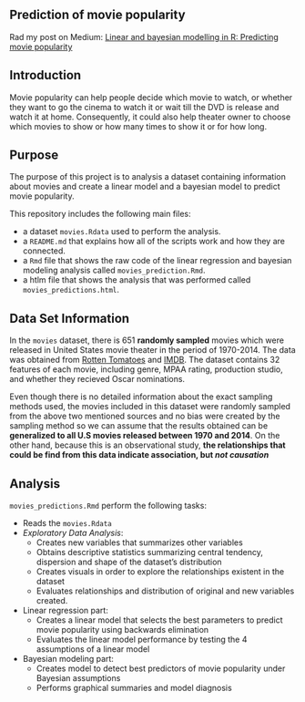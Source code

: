 ## Prediction of movie popularity 
Rad my post on Medium: [Linear and bayesian modelling in R: Predicting movie popularity](https://medium.com/@meinzaugarat/linear-and-bayesian-modelling-in-r-predicting-movie-popularity-6c8ef0a44184)

## Introduction
Movie popularity can help people decide which movie to watch, or whether they want to go the cinema to watch it or wait till the DVD is release and watch it at home. Consequently, it could also help theater owner to choose which movies to show or how many times to show it or for how long.

## Purpose
The purpose of this project is to analysis a dataset containing information about movies and create a linear model and a bayesian model to predict movie popularity. 

This repository includes the following main files:

* a dataset `movies.Rdata` used to perform the analysis. 
* a `README.md` that explains how all of the scripts work and how they are connected.
* a `Rmd` file that shows the raw code of the linear regression and bayesian modeling analysis called `movies_prediction.Rmd`.
* a htlm file that shows the analysis that was performed called `movies_predictions.html`. 

## Data Set Information

In the `movies` dataset, there is 651 **randomly sampled** movies which were released in United States movie theater in the period of 1970-2014. The data was obtained from [Rotten Tomatoes](https://www.rottentomatoes.com/) and [IMDB](https://www.imdb.com/). The dataset contains 32 features of each movie, including genre, MPAA rating, production studio, and whether they recieved Oscar nominations.

Even though there is no detailed information about the exact sampling methods used, the movies included in this dataset were randomly sampled from the above two mentioned sources and no bias were created by the sampling method so we can assume that the results obtained can be **generalized to all U.S movies released between 1970 and 2014**. On the other hand, because this is an observational study, **the relationships that could be find from this data indicate association, but _not causation_**

## Analysis

`movies_predictions.Rmd` perform the following tasks:

* Reads the `movies.Rdata`
* *Exploratory Data Analysis*:
    - Creates new variables that summarizes other variables
    - Obtains descriptive statistics summarizing central tendency, dispersion and shape of the dataset’s distribution
    - Creates visuals in order to explore the relationships existent in the dataset
    - Evaluates relationships and distribution of original and new variables created.
* Linear regression part:
    - Creates a linear model that selects the best parameters to predict movie popularity using backwards elimination
    - Evaluates the linear model performance by testing the 4 assumptions of a linear model
* Bayesian modeling part:
    - Creates model to detect best predictors of movie popularity under Bayesian assumptions
    - Performs graphical summaries and model diagnosis
    


